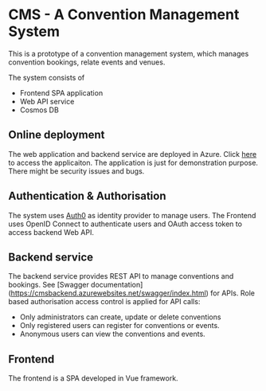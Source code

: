 # CMS - A Convention Management System
This is a prototype of a convention management system, which manages convention bookings, relate events and venues.

The system consists of
- Frontend SPA application
- Web API service
- Cosmos DB

## Online deployment
The web application and backend service are deployed in Azure. Click [here](https://happy-sky-0a342490f.1.azurestaticapps.net) to access the applicaiton.
The application is just for demonstration purpose. There might be security issues and bugs. 

## Authentication & Authorisation
The system uses [Auth0](https://auth0.com/) as identity provider to manage users. The Frontend uses OpenID Connect to authenticate users and OAuth access token to access backend Web API. 

## Backend service
The backend service provides REST API to manage conventions and bookings. See [Swagger documentation] (https://cmsbackend.azurewebsites.net/swagger/index.html) for APIs. 
Role based authorisation access control is applied for API calls:
- Only administrators can create, update or delete conventions
- Only registered users can register for conventions or events.
- Anonymous users can view the conventions and events.

## Frontend
The frontend is a SPA developed in Vue framework.
